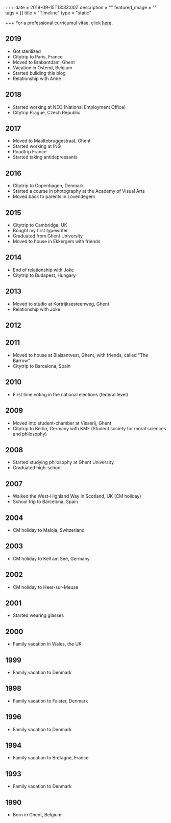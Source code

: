 +++
date = 2019-09-15T13:33:00Z
description = ""
featured_image = ""
tags = []
title = "Timeline"
type = "static"

+++
For a professional curricumul vitae, click [here](/files/curriculum.pdf).

## 2019

* Got sterilized
* Citytrip to Paris, France
* Moved to Brabantdam, Ghent
* Vacation in Ostend, Belgium
* Started building this blog
* Relationship with Anne

## 2018

* Started working at NEO (National Employment Office)
* Citytrip Prague, Czech Republic

## 2017

* Moved to Maaltebruggestraat, Ghent
* Started working at ING
* Roadtrip France
* Started taking antidepressants

## 2016

* Citytrip to Copenhagen, Denmark
* Started a course in photography at the Academy of Visual Arts
* Moved back to parents in Lovendegem

## 2015

* Citytrip to Cambridge, UK
* Bought my first typewriter
* Graduated from Ghent University
* Moved to house in Ekkergem with friends

## 2014

* End of relationship with Joke
* Citytrip to Budapest, Hungary

## 2013

* Moved to studio at Kortrijksesteenweg, Ghent
* Relationship with Joke

## 2012

## 2011

* Moved to house at Blaisantvest, Ghent, with friends, called "The Barrow"
* Citytrip to Barcelona, Spain

## 2010

* First time voting in the national elections (federal level)

## 2009

* Moved into student-chamber at Visserij, Ghent
* Citytrip to Berlin, Germany with KMF (Student society for moral sciences and philosophy)

## 2008

* Started studying philosophy at Ghent University
* Graduated high-school

## 2007

* Walked the West-Highland Way in Scotland, UK (CM holiday)
* School trip to Barcelona, Spain

## 2004

* CM holiday to Maloja, Switzerland

## 2003

* CM holiday to Kell am See, Germany

## 2002

* CM holiday to Heer-sur-Meuse

## 2001

* Started wearing glasses

## 2000

* Family vacation in Wales, the UK

## 1999

* Family vacation to Denmark

## 1998

* Family vacation to Falster, Denmark

## 1996

* Family vacation to Denmark

## 1994

* Family vacation to Bretagne, France

## 1993

* Family vacation to Denmark

## 1990

* Born in Ghent, Belgium